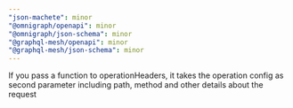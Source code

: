 ```yaml
---
"json-machete": minor
"@omnigraph/openapi": minor
"@omnigraph/json-schema": minor
"@graphql-mesh/openapi": minor
"@graphql-mesh/json-schema": minor
---
```


If you pass a function to operationHeaders, it takes the operation config as second parameter including path, method and other details about the request
